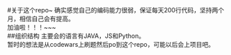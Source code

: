 #关于这个repo~
确实感觉自己的编码能力很弱，保证每天200行代码，坚持两个月，相信自己会有提高。  
加油啦！！！~~~  
##组织结构
主要会的语言有JAVA，JS和Python。  
暂时的想法是从codewars上刷题然后po到这个repo，可能以后会上项目吧。
